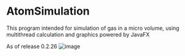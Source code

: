 # AtomSimulation
This program intended for simulation of gas in a micro volume, using multithread calculation and graphics powered by JavaFX

As of release 0.2.26
![image](https://user-images.githubusercontent.com/73439281/131409444-e405525f-fcf8-482b-b2c3-c23055d8ff94.png)

